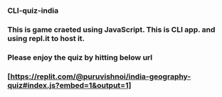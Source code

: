 ### CLI-quiz-india
### This is game craeted using JavaScript. This is CLI app. and using  repl.it to host it.
### Please enjoy the quiz by hitting below url
### [https://replit.com/@puruvishnoi/india-geography-quiz#index.js?embed=1&output=1]
